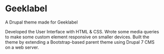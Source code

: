 # Geeklabel

A Drupal theme made for Geeklabel

Developed the User Interface with HTML & CSS. Wrote some media queries to make some custom element responsive on smaller devices. Built the theme by extending a Bootstrap-based parent theme using Drupal 7 CMS on a web server.

